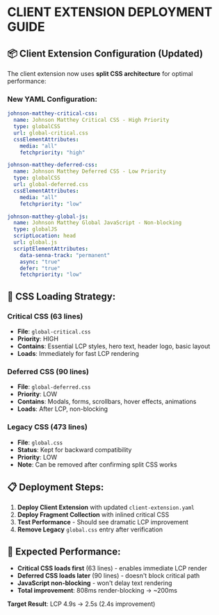 # CLIENT EXTENSION DEPLOYMENT GUIDE

## 📦 **Client Extension Configuration (Updated)**

The client extension now uses **split CSS architecture** for optimal performance:

### **New YAML Configuration:**
```yaml
johnson-matthey-critical-css:
  name: Johnson Matthey Critical CSS - High Priority
  type: globalCSS
  url: global-critical.css
  cssElementAttributes:
    media: "all"
    fetchpriority: "high"

johnson-matthey-deferred-css:
  name: Johnson Matthey Deferred CSS - Low Priority  
  type: globalCSS
  url: global-deferred.css
  cssElementAttributes:
    media: "all"
    fetchpriority: "low"

johnson-matthey-global-js:
  name: Johnson Matthey Global JavaScript - Non-blocking
  type: globalJS
  scriptLocation: head
  url: global.js
  scriptElementAttributes:
    data-senna-track: "permanent"
    async: "true"
    defer: "true"
    fetchpriority: "low"
```

## **🎯 CSS Loading Strategy:**

### **Critical CSS (63 lines)**
- **File**: `global-critical.css`
- **Priority**: HIGH
- **Contains**: Essential LCP styles, hero text, header logo, basic layout
- **Loads**: Immediately for fast LCP rendering

### **Deferred CSS (90 lines)**  
- **File**: `global-deferred.css`
- **Priority**: LOW
- **Contains**: Modals, forms, scrollbars, hover effects, animations
- **Loads**: After LCP, non-blocking

### **Legacy CSS (473 lines)**
- **File**: `global.css` 
- **Status**: Kept for backward compatibility
- **Priority**: LOW
- **Note**: Can be removed after confirming split CSS works

## **📋 Deployment Steps:**

1. **Deploy Client Extension** with updated `client-extension.yaml`
2. **Deploy Fragment Collection** with inlined critical CSS
3. **Test Performance** - Should see dramatic LCP improvement
4. **Remove Legacy** `global.css` entry after verification

## **🚀 Expected Performance:**

- **Critical CSS loads first** (63 lines) - enables immediate LCP render
- **Deferred CSS loads later** (90 lines) - doesn't block critical path  
- **JavaScript non-blocking** - won't delay text rendering
- **Total improvement**: 808ms render-blocking → ~200ms

**Target Result**: LCP 4.9s → 2.5s (2.4s improvement)